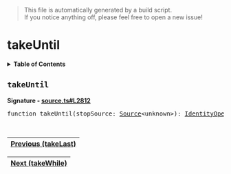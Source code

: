 > This file is automatically generated by a build script.<br>If you notice anything off, please feel free to open a new issue!

# takeUntil

<details><summary><b>Table of Contents</b></summary>

1. [<code>takeUntil</code>](#takeUntil)</details>

## <a name="takeUntil"></a><code>takeUntil</code>

<b>Signature - [source.ts#L2812](..\/..\/packages\/core\/src\/source.ts#L2812)</b>

<pre>function takeUntil(stopSource: <a href="../03-api-source/00-Source.md#Source-Interface">Source</a>&lt;unknown&gt;): <a href="001-IdentityOperator.md#IdentityOperator">IdentityOperator</a></pre><br>

| [Previous \(takeLast\)](089-takeLast.md#readme) |
| --- |

<div align="right">

| [Next \(takeWhile\)](091-takeWhile.md#readme) |
| --- |
</div>
